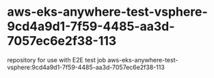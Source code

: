 # aws-eks-anywhere-test-vsphere-9cd4a9d1-7f59-4485-aa3d-7057ec6e2f38-113
repository for use with E2E test job aws-eks-anywhere-test-vsphere:9cd4a9d1-7f59-4485-aa3d-7057ec6e2f38-113
